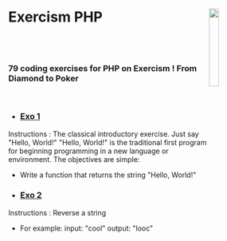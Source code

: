 # Exercism PHP <img style="width:20%" align='right' src="https://media.giphy.com/media/v1.Y2lkPTc5MGI3NjExOGJjNzhlZWI5YTA0MTE0NGYzNDQ3ZTk4ZDhkYTQ1ZTM5N2Q4NmQzNSZjdD1n/du3J3cXyzhj75IOgvA/giphy.gif" />&nbsp;&nbsp;

<br><br>

### 79 coding exercises for PHP on Exercism ! From Diamond to Poker

<br>

- ### [Exo 1](https://github.com/Leagian/exercism-php/blob/main/helloWorld.php)

Instructions :
The classical introductory exercise. Just say "Hello, World!"
"Hello, World!" is the traditional first program for beginning programming in a new language or environment.
The objectives are simple: 
  - Write a function that returns the string "Hello, World!"

- ### [Exo 2](https://github.com/Leagian/exercism-php/blob/main/reverseString.php)

Instructions :
Reverse a string 
  - For example: input: "cool" output: "looc"
